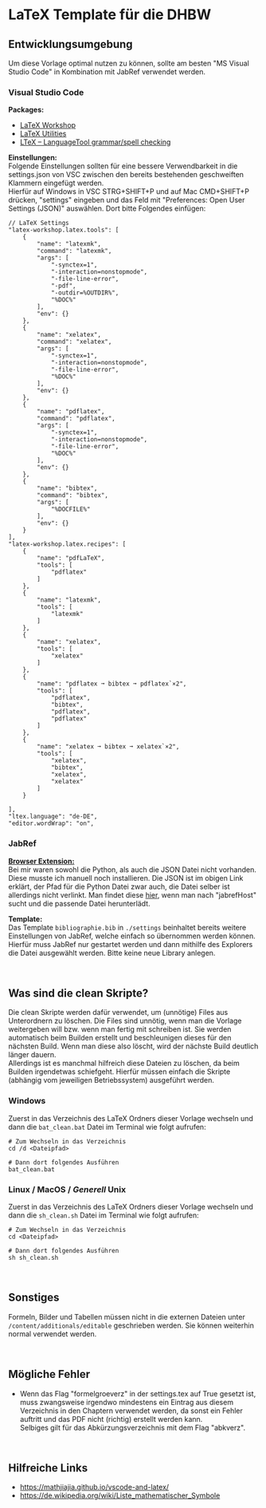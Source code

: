# LaTeX Template für die DHBW

## Entwicklungsumgebung
Um diese Vorlage optimal nutzen zu können, sollte am besten "MS Visual Studio Code" in Kombination mit JabRef verwendet werden. 

### Visual Studio Code
**Packages:**  
- [LaTeX Workshop](https://marketplace.visualstudio.com/items?itemName=James-Yu.latex-workshop)
- [LaTeX Utilities](https://marketplace.visualstudio.com/items?itemName=tecosaur.latex-utilities)
- [LTeX – LanguageTool grammar/spell checking](https://marketplace.visualstudio.com/items?itemName=valentjn.vscode-ltex)

**Einstellungen:**  
Folgende Einstellungen sollten für eine bessere Verwendbarkeit in die settings.json von VSC zwischen den bereits bestehenden geschweiften Klammern eingefügt werden.  
Hierfür auf Windows in VSC STRG+SHIFT+P und auf Mac CMD+SHIFT+P drücken, "settings" eingeben und das Feld mit "Preferences: Open User Settings (JSON)" auswählen. Dort bitte Folgendes einfügen:
``````
// LaTeX Settings
"latex-workshop.latex.tools": [
    {
        "name": "latexmk",
        "command": "latexmk",
        "args": [
            "-synctex=1",
            "-interaction=nonstopmode",
            "-file-line-error",
            "-pdf",
            "-outdir=%OUTDIR%",
            "%DOC%"
        ],
        "env": {}
    },
    {
        "name": "xelatex",
        "command": "xelatex",
        "args": [
            "-synctex=1",
            "-interaction=nonstopmode",
            "-file-line-error",
            "%DOC%"
        ],
        "env": {}
    },
    {
        "name": "pdflatex",
        "command": "pdflatex",
        "args": [
            "-synctex=1",
            "-interaction=nonstopmode",
            "-file-line-error",
            "%DOC%"
        ],
        "env": {}
    },
    {
        "name": "bibtex",
        "command": "bibtex",
        "args": [
            "%DOCFILE%"
        ],
        "env": {}
    }       
],
"latex-workshop.latex.recipes": [
    {
        "name": "pdfLaTeX",
        "tools": [
            "pdflatex"
        ]
    },
    {
        "name": "latexmk",
        "tools": [
            "latexmk"
        ]
    },
    {
        "name": "xelatex",
        "tools": [
            "xelatex"
        ]
    },
    {
        "name": "pdflatex ➞ bibtex ➞ pdflatex`×2",
        "tools": [
            "pdflatex",
            "bibtex",
            "pdflatex",
            "pdflatex"
        ]
    },
    {
        "name": "xelatex ➞ bibtex ➞ xelatex`×2",
        "tools": [
            "xelatex",
            "bibtex",
            "xelatex",
            "xelatex"
        ]
    }
        
],
"ltex.language": "de-DE",
"editor.wordWrap": "on",
``````

### JabRef
**[Browser Extension:](https://docs.jabref.org/collect/jabref-browser-extension)**  
Bei mir waren sowohl die Python, als auch die JSON Datei nicht vorhanden. Diese musste ich manuell noch installieren. Die JSON ist im obigen Link erklärt, der Pfad für die Python Datei zwar auch, die Datei selber ist allerdings nicht verlinkt. Man findet diese [hier](https://github.com/JabRef/jabref/), wenn man nach "jabrefHost" sucht und die passende Datei herunterlädt.

**Template:**  
Das Template ```bibliographie.bib``` in ```./settings``` beinhaltet bereits weitere Einstellungen von JabRef, welche einfach so übernommen werden können. Hierfür muss JabRef nur gestartet werden und dann mithilfe des Explorers die Datei ausgewählt werden. Bitte keine neue Library anlegen.

&nbsp;
## Was sind die clean Skripte?
Die clean Skripte werden dafür verwendet, um (unnötige) Files aus Unterordnern zu löschen. Die Files sind unnötig, wenn man die Vorlage weitergeben will bzw. wenn man fertig mit schreiben ist. Sie werden automatisch beim Builden erstellt und beschleunigen dieses für den nächsten Build. Wenn man diese also löscht, wird der nächste Build deutlich länger dauern.  
Allerdings ist es manchmal hilfreich diese Dateien zu löschen, da beim Builden irgendetwas schiefgeht. Hierfür müssen einfach die Skripte (abhängig vom jeweiligen Betriebssystem) ausgeführt werden.

### Windows
Zuerst in das Verzeichnis des LaTeX Ordners dieser Vorlage wechseln und dann die ```bat_clean.bat``` Datei im Terminal wie folgt aufrufen:
````
# Zum Wechseln in das Verzeichnis
cd /d <Dateipfad>

# Dann dort folgendes Ausführen
bat_clean.bat
````

### Linux / MacOS / _Generell_ Unix
Zuerst in das Verzeichnis des LaTeX Ordners dieser Vorlage wechseln und dann die ```sh_clean.sh``` Datei im Terminal wie folgt aufrufen:
````
# Zum Wechseln in das Verzeichnis
cd <Dateipfad>

# Dann dort folgendes Ausführen
sh sh_clean.sh
````

&nbsp;
## Sonstiges
Formeln, Bilder und Tabellen müssen nicht in die externen Dateien unter ```/content/additionals/editable``` geschrieben werden. Sie können weiterhin normal verwendet werden.

&nbsp;
## Mögliche Fehler
- Wenn das Flag "formelgroeverz" in der settings.tex auf True gesetzt ist, muss zwangsweise irgendwo mindestens ein Eintrag aus diesem Verzeichnis in den Chaptern verwendet werden, da sonst ein Fehler auftritt und das PDF nicht (richtig) erstellt werden kann.  
Selbiges gilt für das Abkürzungsverzeichnis mit dem Flag "abkverz".

&nbsp;
## Hilfreiche Links
- https://mathjiajia.github.io/vscode-and-latex/
- https://de.wikipedia.org/wiki/Liste_mathematischer_Symbole